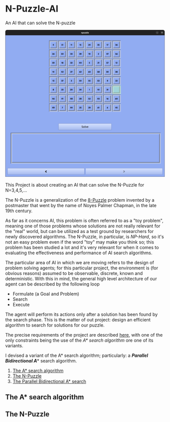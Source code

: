 # N-Puzzle-AI
An AI that can solve the N-puzzle

![](resources/images/github/NPuzzle-Board.png)

This Project is about creating an AI that can solve the N-Puzzle for N=3,4,5,...

The N-Puzzle is a generalization of the [8-Puzzle](https://en.wikipedia.org/wiki/15_Puzzle) problem invented by a postmaster that went by the name of Noyes Palmer Chapman, in the late 19th century.

As far as it concerns AI, this problem is often referred to as a "toy problem", meaning one of those problems whose solutions are not really relevant for the "real" world, but can be utilized as a test ground by researchers for newly discovered algorithms.
The N-Puzzle, in particular, is *NP-Hard*, so it's not an easy problem even if the word "toy" may make you think so; this problem has been studied a lot and it's very relevant for when it comes to evaluating the effectiveness and performance of AI search algorithms.

The particular area of AI in which we are moving refers to the design of problem solving agents; for this particular project, the environment is (for obvious reasons) assumed to be observable, discrete, known and deterministic.
With this in mind, the general high level architecture of our agent can be described by the following loop

- Formulate (a Goal and Problem)
- Search
- Execute

The agent will perform its actions only after a solution has been found by the search phase.
This is the matter of out project: design an efficient algorithm to search for solutions for our puzzle.

The precise requirements of the project are described [here](en.subject.pdf), with one of the only constraints being the use of the *A\* search algorithm* ore one of its variants.

I devised a variant of the A* search algorithm; particularly: a ***Parallel Bidirectional A**** search algorithm.

1. [The A* search algorithm](README.md#the-a*-search-algorithm)
2. [The N-Puzzle](README.md#the-n-puzzle)
3. [The Parallel Bidirectional A* search](README.md#the-parallel-bidirectional-a*-search)

## The A* search algorithm

## The N-Puzzle

